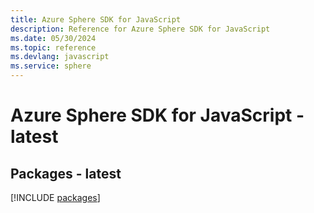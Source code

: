 ```yaml
---
title: Azure Sphere SDK for JavaScript
description: Reference for Azure Sphere SDK for JavaScript
ms.date: 05/30/2024
ms.topic: reference
ms.devlang: javascript
ms.service: sphere
---
```

# Azure Sphere SDK for JavaScript - latest
## Packages - latest
[!INCLUDE [packages](sphere-index.md)]